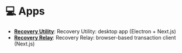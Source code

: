 # 💻 Apps

- [**Recovery Utility**](recovery-utility/): Recovery Utility: desktop app (Electron + Next.js)
- [**Recovery Relay**](recovery-relay/): Recovery Relay: browser-based transaction client (Next.js)
